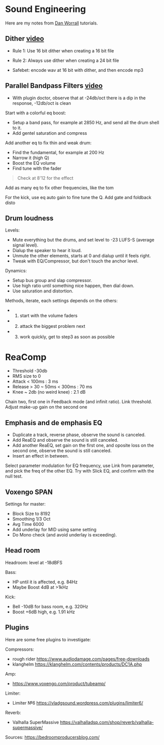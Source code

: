Sound Engineering
=================

Here are my notes from [Dan Worrall](https://www.youtube.com/channel/UCQnz5mUTDkGwKvIQ9uyqiXw) tutorials.

## Dither [video](https://www.youtube.com/watch?v=2iDrbgfPjPY)

- Rule 1: Use 16 bit dither when creating a 16 bit file
- Rule 2: Always use dither when creating a 24 bit file

- Safebet: encode wav at 16 bit with dither, and then encode mp3

## Parallel Bandpass Filters [video](https://www.youtube.com/watch?v=4hGBYs10ZAU)

- With plugin doctor, observe that at -24db/oct there is a dip in the response, -12db/oct is clean

Start with a colorful eq boost:
- Setup a band pass, for example at 2850 Hz, and send all the drum shell to it.
- Add gentel saturation and compress

Add another eq to fix thin and weak drum:
- Find the fundamental, for example at 200 Hz
- Narrow it (high Q)
- Boost the EQ volume
- Find tune with the fader

> Check at 8'12 for the effect

Add as many eq to fix other frequencies, like the tom

For the kick, use eq auto gain to fine tune the Q. Add gate and foldback disto

## Drum loudness

Levels:

- Mute everything but the drums, and set level to -23 LUFS-S  (average signal level).
- Dialup the speaker to hear it loud.
- Unmute the other elements, starts at 0 and dialup until it feels right.
- Tweak with EQ/Compressor, but don't touch the anchor level.

Dynamics:

- Setup bus group and slap compressor.
- Use high ratio until something nice happen, then dial down.
- Use saturation and distortion.

Methods, iterate, each settings depends on the others:

- 1. start with the volume faders
- 2. attack the biggest problem next
- 3. work quickly, get to step3 as soon as possible

# ReaComp

- Threshold -30db
- RMS size to 0
- Attack  < 100ms               :  3   ms
- Release > 30 ~ 50ms < 300ms   : 70   ms
- Knee ~ 2db (no weird knee)    :  2.1 dB

Chain two, first one in Feedback mode (and infinit ratio). Link threshold.
Adjust make-up gain on the second one

## Emphasis and de emphasis EQ

- Duplicate a track, reverse phase, observe the sound is canceled.
- Add ReaEQ and observe the sound is still canceled.
- Add another ReaEQ, set gain on the first one, and oposite loss on the second one, observe the sound is still canceled.
- Insert an effect in between.

Select parameter modulation for EQ frequency, use Link from parameter, and pick the freq of the other EQ.
Try with Slick EQ, and confirm with the null test.

## Voxengo SPAN

Settings for master:

- Block Size to 8192
- Smoothing 1/3 Oct
- Avg Time 6000
- Add underlay for MID using same setting
- Do Mono check (and avoid underlay is exceeding).

## Head room

Headroom: level at -18dBFS

Bass:
- HP until it is affected, e.g. 84Hz
- Maybe Boost 4dB at >1kHz

Kick:
- Bell -10dB for bass room, e.g. 320Hz
- Boost +6dB high, e.g. 1.91 kHz

## Plugins

Here are some free plugins to investigate:

Compressors:
- rough rider https://www.audiodamage.com/pages/free-downloads
- klanghelm https://klanghelm.com/contents/products/DC1A.php

Amp:
- https://www.voxengo.com/product/tubeamp/

Limiter:
- Limiter №6 https://vladgsound.wordpress.com/plugins/limiter6/

Reverb:
- Valhalla SuperMassive https://valhalladsp.com/shop/reverb/valhalla-supermassive/

Sources: https://bedroomproducersblog.com/
